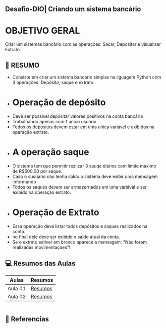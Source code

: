 ## Desafio-DIO| Criando um sistema bancário

# OBJETIVO GERAL
Criar um sistemas bancário com as operações: Sacar, Depositar e visualizar Extrato.

## 📖 RESUMO
- Consiste em criar um sistema bancário simples na liguagem Python com 3 operações: Depósito, saque e extrato. 
- # Operação de depósito
- Deve ser possivel depósitar valores positivos na conta bancária
- Trabalhando apenas com 1 unico usuário
- Todos os depositos devem estar em uma unica variável e exibidos na operação extrato.
- # A operação saque
- O sistema tem que permitir rezlizar 3 sauqe diários com limite máximo de R$500,00 por saque.
- Caso o susuario não tenha saldo o sistema deve exibir uma mensagem informando
- Todos os saques devem ser armazernados em uma variával e ser exibido na operação extrato.
- # Operação de Extrato
- Essa operação deve listar todos depósitos e saques realizados na conta.
- no final dele deve ser exibido o saldo atual da conta.
- Se o extrato estiver em branco aparece a mensagem: "Não foram realizadas movimentaçoes"!.

## 💻 Resumos das Aulas 


| Aulas | Resumos |
|------|---------|
| Aula 01 | [Resumos]() |
| Aula 02 | [Resumos]() |

```

```


## 🔎 Referencias 


     

